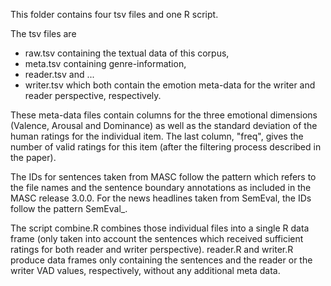This folder contains four tsv files and one R script. 

The tsv files are 
* raw.tsv containing the textual data of this corpus,
* meta.tsv containing genre-information,
* reader.tsv and ...
* writer.tsv which both contain the emotion meta-data for the writer and reader perspective, respectively.

These meta-data files contain columns for the three emotional dimensions (Valence, Arousal and Dominance) as well as the standard deviation of the human ratings for the individual item. The last column, "freq", gives the number of valid ratings for this item (after the filtering process described in the paper).

The IDs for sentences taken from MASC follow the pattern <documentName>_<beginIndex>_<endIndex> which refers to the file names and the sentence boundary annotations as included in the MASC release 3.0.0. For the news headlines taken from SemEval, the IDs follow the pattern SemEval_<originalSemEvalId>.

The script combine.R combines those individual files into a single R data frame (only taken into account the sentences which received sufficient ratings for both reader and writer perspective). reader.R and writer.R produce data frames only containing the sentences and the reader or the writer VAD values, respectively, without any additional meta data.
